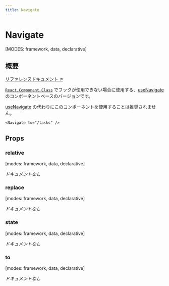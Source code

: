 ```yaml
---
title: Navigate
---
```


# Navigate

[MODES: framework, data, declarative]

## 概要

[リファレンスドキュメント ↗](https://api.reactrouter.com/v7/functions/react_router.Navigate.html)

[`React.Component
Class`](https://reactjs.org/docs/react-component.html) でフックが使用できない場合に使用する、[useNavigate](../hooks/useNavigate) のコンポーネントベースのバージョンです。

[useNavigate](../hooks/useNavigate) の代わりにこのコンポーネントを使用することは推奨されません。

```tsx
<Navigate to="/tasks" />
```

## Props

### relative

[modes: framework, data, declarative]

_ドキュメントなし_

### replace

[modes: framework, data, declarative]

_ドキュメントなし_

### state

[modes: framework, data, declarative]

_ドキュメントなし_

### to

[modes: framework, data, declarative]

_ドキュメントなし_

